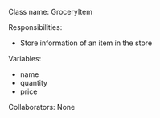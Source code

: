 Class name: GroceryItem

Responsibilities:
* Store information of an item in the store

Variables:
* name
* quantity
* price

Collaborators: None
